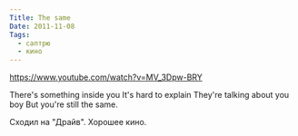 ```yaml
---
Title: The same
Date: 2011-11-08
Tags:
  - саптрю
  - кино
---
```


https://www.youtube.com/watch?v=MV_3Dpw-BRY

There's something inside you
It's hard to explain
They're talking about you boy
But you're still the same.

Сходил на "Драйв". Хорошее кино.
